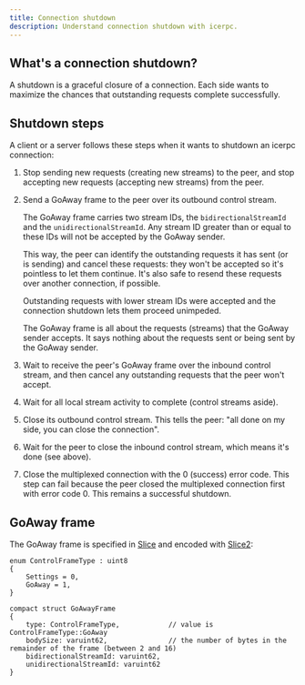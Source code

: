 ```yaml
---
title: Connection shutdown
description: Understand connection shutdown with icerpc.
---
```


## What's a connection shutdown?

A shutdown is a graceful closure of a connection. Each side wants to maximize the chances that outstanding requests
complete successfully.

## Shutdown steps

A client or a server follows these steps when it wants to shutdown an icerpc connection:

1. Stop sending new requests (creating new streams) to the peer, and stop accepting new requests (accepting new streams)
from the peer.

2. Send a GoAway frame to the peer over its outbound control stream.

    The GoAway frame carries two stream IDs, the `bidirectionalStreamId` and the `unidirectionalStreamId`. Any stream
    ID greater than or equal to these IDs will not be accepted by the GoAway sender.

    This way, the peer can identify the outstanding requests it has sent (or is sending) and cancel these requests: they
    won't be accepted so it's pointless to let them continue. It's also safe to resend these requests over another
    connection, if possible.

    Outstanding requests with lower stream IDs were accepted and the connection shutdown lets them proceed unimpeded.

    The GoAway frame is all about the requests (streams) that the GoAway sender accepts. It says nothing about the
    requests sent or being sent by the GoAway sender.

3. Wait to receive the peer's GoAway frame over the inbound control stream, and then cancel any outstanding requests
that the peer won't accept.

4. Wait for all local stream activity to complete (control streams aside).

5. Close its outbound control stream. This tells the peer: "all done on my side, you can close the connection".

6. Wait for the peer to close the inbound control stream, which means it's done (see above).

7. Close the multiplexed connection with the 0 (success) error code.
This step can fail because the peer closed the multiplexed connection first with error code 0. This remains a successful
shutdown.

## GoAway frame

The GoAway frame is specified in [Slice][slice] and encoded with [Slice2][slice2]:

```slice
enum ControlFrameType : uint8
{
    Settings = 0,
    GoAway = 1,
}

compact struct GoAwayFrame
{
    type: ControlFrameType,            // value is ControlFrameType::GoAway
    bodySize: varuint62,               // the number of bytes in the remainder of the frame (between 2 and 16)
    bidirectionalStreamId: varuint62,
    unidirectionalStreamId: varuint62
}
```

[slice]: ../../slice
[slice2]: ../../slice/language-guide/slice1-or-slice2
